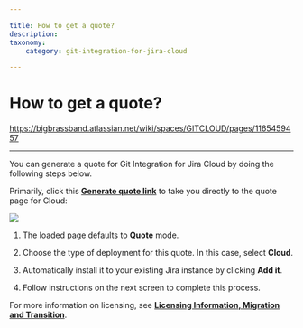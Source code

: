 ```yaml
---

title: How to get a quote?
description:
taxonomy:
    category: git-integration-for-jira-cloud

---
```


# How to get a quote?

<https://bigbrassband.atlassian.net/wiki/spaces/GITCLOUD/pages/1165459457>

* * *

You can generate a quote for Git Integration for Jira Cloud by doing the following steps below.

Primarily, click this [**Generate quote link**](https://www.atlassian.com/purchase/addon/com.xiplink.jira.git.jira_git_plugin.ondemand?purchaseMode=quote) to take you directly to the quote page for Cloud:

![](https://bigbrassband.atlassian.net/wiki/download/attachments/1165459457/jira-cloud-quote-process.png?version=1&modificationDate=1612506133912&cacheVersion=1&api=v2)

1.  The loaded page defaults to **Quote** mode.
    
2.  Choose the type of deployment for this quote. In this case, select **Cloud**.
    
3.  Automatically install it to your existing Jira instance by clicking **Add it**.
    
4.  Follow instructions on the next screen to complete this process.
    

For more information on licensing, see [**Licensing Information, Migration and Transition**](https://bigbrassband.atlassian.net/wiki/spaces/BBBSUPPORT/pages/901120001/Licensing+Information+Migration+and+Transition).